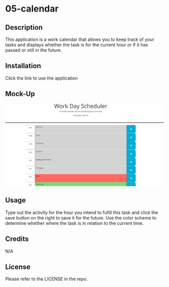 # 05-calendar

## Description

This application is a work calendar that allows you to keep track of your tasks and displays whether the task is for the current hour or if it has passed or still in the future. 

## Installation

Click the link to use the application

## Mock-Up

![The work calendar displays different colors for the hours depending on the time of day.](./assets/Calendar%20site.PNG)

## Usage

Type out the activity for the hour you intend to fufill this task and click the save button on the right to save it for the future. Use the color scheme to determine whether where the task is in relation to the current time.

## Credits

N/A

## License

Please refer to the LICENSE in the repo.
